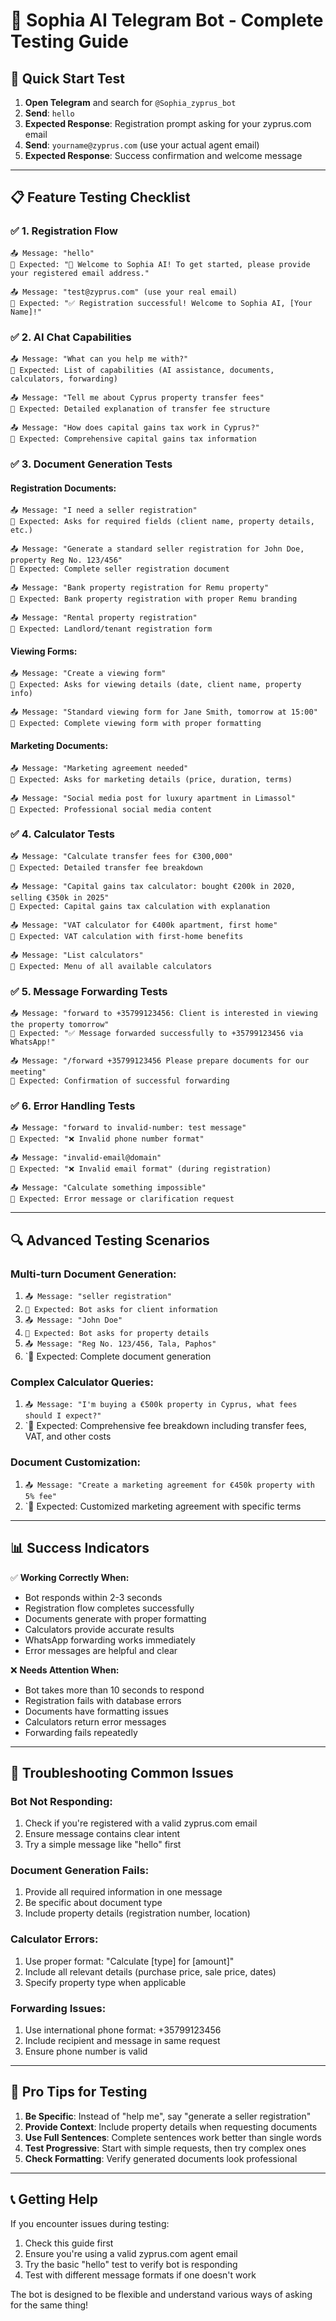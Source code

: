 # 🤖 Sophia AI Telegram Bot - Complete Testing Guide

## 🚀 Quick Start Test

1. **Open Telegram** and search for `@Sophia_zyprus_bot`
2. **Send**: `hello`
3. **Expected Response**: Registration prompt asking for your zyprus.com email
4. **Send**: `yourname@zyprus.com` (use your actual agent email)
5. **Expected Response**: Success confirmation and welcome message

---

## 📋 Feature Testing Checklist

### ✅ **1. Registration Flow**
```
📤 Message: "hello"
🔁 Expected: "👋 Welcome to Sophia AI! To get started, please provide your registered email address."

📤 Message: "test@zyprus.com" (use your real email)
🔁 Expected: "✅ Registration successful! Welcome to Sophia AI, [Your Name]!"
```

### ✅ **2. AI Chat Capabilities**
```
📤 Message: "What can you help me with?"
🔁 Expected: List of capabilities (AI assistance, documents, calculators, forwarding)

📤 Message: "Tell me about Cyprus property transfer fees"
🔁 Expected: Detailed explanation of transfer fee structure

📤 Message: "How does capital gains tax work in Cyprus?"
🔁 Expected: Comprehensive capital gains tax information
```

### ✅ **3. Document Generation Tests**

#### **Registration Documents:**
```
📤 Message: "I need a seller registration"
🔁 Expected: Asks for required fields (client name, property details, etc.)

📤 Message: "Generate a standard seller registration for John Doe, property Reg No. 123/456"
🔁 Expected: Complete seller registration document

📤 Message: "Bank property registration for Remu property"
🔁 Expected: Bank property registration with proper Remu branding

📤 Message: "Rental property registration"
🔁 Expected: Landlord/tenant registration form
```

#### **Viewing Forms:**
```
📤 Message: "Create a viewing form"
🔁 Expected: Asks for viewing details (date, client name, property info)

📤 Message: "Standard viewing form for Jane Smith, tomorrow at 15:00"
🔁 Expected: Complete viewing form with proper formatting
```

#### **Marketing Documents:**
```
📤 Message: "Marketing agreement needed"
🔁 Expected: Asks for marketing details (price, duration, terms)

📤 Message: "Social media post for luxury apartment in Limassol"
🔁 Expected: Professional social media content
```

### ✅ **4. Calculator Tests**
```
📤 Message: "Calculate transfer fees for €300,000"
🔁 Expected: Detailed transfer fee breakdown

📤 Message: "Capital gains tax calculator: bought €200k in 2020, selling €350k in 2025"
🔁 Expected: Capital gains tax calculation with explanation

📤 Message: "VAT calculator for €400k apartment, first home"
🔁 Expected: VAT calculation with first-home benefits

📤 Message: "List calculators"
🔁 Expected: Menu of all available calculators
```

### ✅ **5. Message Forwarding Tests**
```
📤 Message: "forward to +35799123456: Client is interested in viewing the property tomorrow"
🔁 Expected: "✅ Message forwarded successfully to +35799123456 via WhatsApp!"

📤 Message: "/forward +35799123456 Please prepare documents for our meeting"
🔁 Expected: Confirmation of successful forwarding
```

### ✅ **6. Error Handling Tests**
```
📤 Message: "forward to invalid-number: test message"
🔁 Expected: "❌ Invalid phone number format"

📤 Message: "invalid-email@domain"
🔁 Expected: "❌ Invalid email format" (during registration)

📤 Message: "Calculate something impossible"
🔁 Expected: Error message or clarification request
```

---

## 🔍 **Advanced Testing Scenarios**

### **Multi-turn Document Generation:**
1. `📤 Message: "seller registration"`
2. `🔁 Expected: Bot asks for client information`
3. `📤 Message: "John Doe"`
4. `🔁 Expected: Bot asks for property details`
5. `📤 Message: "Reg No. 123/456, Tala, Paphos"`
6. `🔁 Expected: Complete document generation

### **Complex Calculator Queries:**
1. `📤 Message: "I'm buying a €500k property in Cyprus, what fees should I expect?"`
2. `🔁 Expected: Comprehensive fee breakdown including transfer fees, VAT, and other costs

### **Document Customization:**
1. `📤 Message: "Create a marketing agreement for €450k property with 5% fee"`
2. `🔁 Expected: Customized marketing agreement with specific terms

---

## 📊 **Success Indicators**

✅ **Working Correctly When:**
- Bot responds within 2-3 seconds
- Registration flow completes successfully
- Documents generate with proper formatting
- Calculators provide accurate results
- WhatsApp forwarding works immediately
- Error messages are helpful and clear

❌ **Needs Attention When:**
- Bot takes more than 10 seconds to respond
- Registration fails with database errors
- Documents have formatting issues
- Calculators return error messages
- Forwarding fails repeatedly

---

## 🚨 **Troubleshooting Common Issues**

### **Bot Not Responding:**
1. Check if you're registered with a valid zyprus.com email
2. Ensure message contains clear intent
3. Try a simple message like "hello" first

### **Document Generation Fails:**
1. Provide all required information in one message
2. Be specific about document type
3. Include property details (registration number, location)

### **Calculator Errors:**
1. Use proper format: "Calculate [type] for [amount]"
2. Include all relevant details (purchase price, sale price, dates)
3. Specify property type when applicable

### **Forwarding Issues:**
1. Use international phone format: +35799123456
2. Include recipient and message in same request
3. Ensure phone number is valid

---

## 🎯 **Pro Tips for Testing**

1. **Be Specific**: Instead of "help me", say "generate a seller registration"
2. **Provide Context**: Include property details when requesting documents
3. **Use Full Sentences**: Complete sentences work better than single words
4. **Test Progressive**: Start with simple requests, then try complex ones
5. **Check Formatting**: Verify generated documents look professional

---

## 📞 **Getting Help**

If you encounter issues during testing:
1. Check this guide first
2. Ensure you're using a valid zyprus.com agent email
3. Try the basic "hello" test to verify bot is responding
4. Test with different message formats if one doesn't work

The bot is designed to be flexible and understand various ways of asking for the same thing!